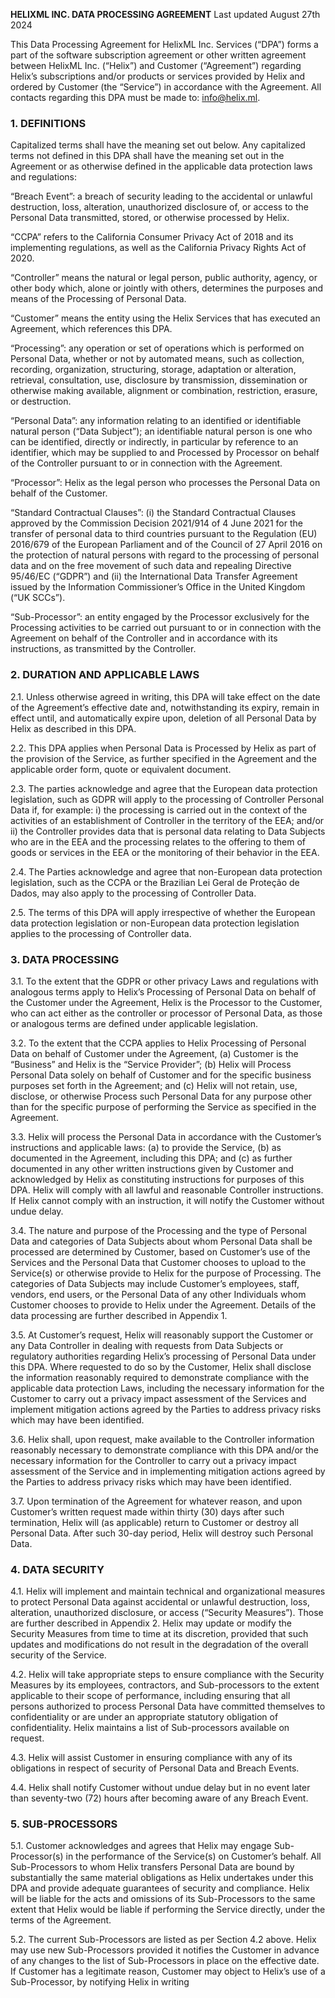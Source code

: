 **HELIXML INC. DATA PROCESSING AGREEMENT**
Last updated August 27th 2024

This Data Processing Agreement for HelixML Inc. Services (“DPA”) forms a part of the software subscription agreement or other written agreement between HelixML Inc. (“Helix”) and Customer (“Agreement”) regarding Helix’s subscriptions and/or products or services provided by Helix and ordered by Customer (the “Service”) in accordance with the Agreement. All contacts regarding this DPA must be made to: info@helix.ml.

### 1. DEFINITIONS
Capitalized terms shall have the meaning set out below. Any capitalized terms not defined in this DPA shall have the meaning set out in the Agreement or as otherwise defined in the applicable data protection laws and regulations:

“Breach Event”: a breach of security leading to the accidental or unlawful destruction, loss, alteration, unauthorized disclosure of, or access to the Personal Data transmitted, stored, or otherwise processed by Helix.

“CCPA” refers to the California Consumer Privacy Act of 2018 and its implementing regulations, as well as the California Privacy Rights Act of 2020.

“Controller” means the natural or legal person, public authority, agency, or other body which, alone or jointly with others, determines the purposes and means of the Processing of Personal Data.

“Customer” means the entity using the Helix Services that has executed an Agreement, which references this DPA.

“Processing”: any operation or set of operations which is performed on Personal Data, whether or not by automated means, such as collection, recording, organization, structuring, storage, adaptation or alteration, retrieval, consultation, use, disclosure by transmission, dissemination or otherwise making available, alignment or combination, restriction, erasure, or destruction.

“Personal Data”: any information relating to an identified or identifiable natural person (“Data Subject”); an identifiable natural person is one who can be identified, directly or indirectly, in particular by reference to an identifier, which may be supplied to and Processed by Processor on behalf of the Controller pursuant to or in connection with the Agreement.

“Processor”: Helix as the legal person who processes the Personal Data on behalf of the Customer.

“Standard Contractual Clauses”: (i) the Standard Contractual Clauses approved by the Commission Decision 2021/914 of 4 June 2021 for the transfer of personal data to third countries pursuant to the Regulation (EU) 2016/679 of the European Parliament and of the Council of 27 April 2016 on the protection of natural persons with regard to the processing of personal data and on the free movement of such data and repealing Directive 95/46/EC (“GDPR”) and (ii) the International Data Transfer Agreement issued by the Information Commissioner’s Office in the United Kingdom (“UK SCCs”).

“Sub-Processor”: an entity engaged by the Processor exclusively for the Processing activities to be carried out pursuant to or in connection with the Agreement on behalf of the Controller and in accordance with its instructions, as transmitted by the Controller.

### 2. DURATION AND APPLICABLE LAWS
2.1. Unless otherwise agreed in writing, this DPA will take effect on the date of the Agreement’s effective date and, notwithstanding its expiry, remain in effect until, and automatically expire upon, deletion of all Personal Data by Helix as described in this DPA.

2.2. This DPA applies when Personal Data is Processed by Helix as part of the provision of the Service, as further specified in the Agreement and the applicable order form, quote or equivalent document.

2.3. The parties acknowledge and agree that the European data protection legislation, such as GDPR will apply to the processing of Controller Personal Data if, for example: i) the processing is carried out in the context of the activities of an establishment of Controller in the territory of the EEA; and/or ii) the Controller provides data that is personal data relating to Data Subjects who are in the EEA and the processing relates to the offering to them of goods or services in the EEA or the monitoring of their behavior in the EEA.

2.4. The Parties acknowledge and agree that non-European data protection legislation, such as the CCPA or the Brazilian Lei Geral de Proteção de Dados, may also apply to the processing of Controller Data.

2.5. The terms of this DPA will apply irrespective of whether the European data protection legislation or non-European data protection legislation applies to the processing of Controller data.

### 3. DATA PROCESSING
3.1. To the extent that the GDPR or other privacy Laws and regulations with analogous terms apply to Helix’s Processing of Personal Data on behalf of the Customer under the Agreement, Helix is the Processor to the Customer, who can act either as the controller or processor of Personal Data, as those or analogous terms are defined under applicable legislation.

3.2. To the extent that the CCPA applies to Helix Processing of Personal Data on behalf of Customer under the Agreement, (a) Customer is the “Business” and Helix is the “Service Provider”; (b) Helix will Process Personal Data solely on behalf of Customer and for the specific business purposes set forth in the Agreement; and (c) Helix will not retain, use, disclose, or otherwise Process such Personal Data for any purpose other than for the specific purpose of performing the Service as specified in the Agreement.

3.3. Helix will process the Personal Data in accordance with the Customer’s instructions and applicable laws: (a) to provide the Service, (b) as documented in the Agreement, including this DPA; and (c) as further documented in any other written instructions given by Customer and acknowledged by Helix as constituting instructions for purposes of this DPA. Helix will comply with all lawful and reasonable Controller instructions. If Helix cannot comply with an instruction, it will notify the Customer without undue delay.

3.4. The nature and purpose of the Processing and the type of Personal Data and categories of Data Subjects about whom Personal Data shall be processed are determined by Customer, based on Customer’s use of the Services and the Personal Data that Customer chooses to upload to the Service(s) or otherwise provide to Helix for the purpose of Processing. The categories of Data Subjects may include Customer’s employees, staff, vendors, end users, or the Personal Data of any other Individuals whom Customer chooses to provide to Helix under the Agreement. Details of the data processing are further described in Appendix 1.

3.5. At Customer’s request, Helix will reasonably support the Customer or any Data Controller in dealing with requests from Data Subjects or regulatory authorities regarding Helix’s processing of Personal Data under this DPA. Where requested to do so by the Customer, Helix shall disclose the information reasonably required to demonstrate compliance with the applicable data protection Laws, including the necessary information for the Customer to carry out a privacy impact assessment of the Services and implement mitigation actions agreed by the Parties to address privacy risks which may have been identified.

3.6. Helix shall, upon request, make available to the Controller information reasonably necessary to demonstrate compliance with this DPA and/or the necessary information for the Controller to carry out a privacy impact assessment of the Service and in implementing mitigation actions agreed by the Parties to address privacy risks which may have been identified.

3.7. Upon termination of the Agreement for whatever reason, and upon Customer’s written request made within thirty (30) days after such termination, Helix will (as applicable) return to Customer or destroy all Personal Data. After such 30-day period, Helix will destroy such Personal Data.

### 4. DATA SECURITY
4.1. Helix will implement and maintain technical and organizational measures to protect Personal Data against accidental or unlawful destruction, loss, alteration, unauthorized disclosure, or access (“Security Measures”). Those are further described in Appendix 2. Helix may update or modify the Security Measures from time to time at its discretion, provided that such updates and modifications do not result in the degradation of the overall security of the Service.

4.2. Helix will take appropriate steps to ensure compliance with the Security Measures by its employees, contractors, and Sub-processors to the extent applicable to their scope of performance, including ensuring that all persons authorized to process Personal Data have committed themselves to confidentiality or are under an appropriate statutory obligation of confidentiality. Helix maintains a list of Sub-processors available on request.

4.3. Helix will assist Customer in ensuring compliance with any of its obligations in respect of security of Personal Data and Breach Events.

4.4. Helix shall notify Customer without undue delay but in no event later than seventy-two (72) hours after becoming aware of any Breach Event.

### 5. SUB-PROCESSORS
5.1. Customer acknowledges and agrees that Helix may engage Sub-Processor(s) in the performance of the Service(s) on Customer’s behalf. All Sub-Processors to whom Helix transfers Personal Data are bound by substantially the same material obligations as Helix undertakes under this DPA and provide adequate guarantees of security and compliance. Helix will be liable for the acts and omissions of its Sub-Processors to the same extent that Helix would be liable if performing the Service directly, under the terms of the Agreement.

5.2. The current Sub-Processors are listed as per Section 4.2 above. Helix may use new Sub-Processors provided it notifies the Customer in advance of any changes to the list of Sub-Processors in place on the effective date. If Customer has a legitimate reason, Customer may object to Helix’s use of a Sub-Processor, by notifying Helix in writing
